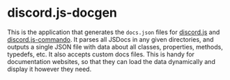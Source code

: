 # discord.js-docgen
This is the application that generates the `docs.json` files for [discord.js](https://github.com/hydrabolt/discord.js) and
[discord.js-commando](https://github.com/Gawdl3y/discord.js-commando). It parses all JSDocs in any given directories, and outputs
a single JSON file with data about all classes, properties, methods, typedefs, etc. It also accepts custom docs files.
This is handy for documentation websites, so that they can load the data dynamically and display it however they need.
